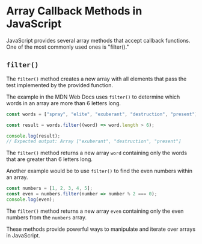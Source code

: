 # Array Callback Methods in JavaScript

JavaScript provides several array methods that accept callback functions. One of the most commonly used ones is "filter()."

## `filter()`

The `filter()` method creates a new array with all elements that pass the test implemented by the provided function.


The example in the MDN Web Docs uses `filter()` to determine which words in an array are more than 6 letters long.
```javascript
const words = ["spray", "elite", "exuberant", "destruction", "present"];

const result = words.filter((word) => word.length > 6);

console.log(result);
// Expected output: Array ["exuberant", "destruction", "present"]
```
The `filter()` method returns a new array `word` containing only the words that are greater than 6 letters long.

Another example would be to use `filter()` to find the even numbers within an array.
```javascript
const numbers = [1, 2, 3, 4, 5];
const even = numbers.filter(number => number % 2 === 0);
console.log(even);
```

The `filter()` method returns a new array `even` containing only the even numbers from the `numbers` array.

These methods provide powerful ways to manipulate and iterate over arrays in JavaScript.
